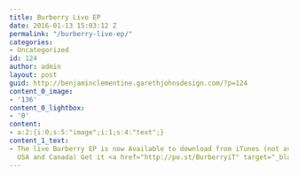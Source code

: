 ```yaml
---
title: Burberry Live EP
date: 2016-01-13 15:03:12 Z
permalink: "/burberry-live-ep/"
categories:
- Uncategorized
id: 124
author: admin
layout: post
guid: http://benjaminclementine.garethjohnsdesign.com/?p=124
content_0_image:
- '136'
content_0_lightbox:
- '0'
content:
- a:2:{i:0;s:5:"image";i:1;s:4:"text";}
content_1_text:
- The live Burberry EP is now Available to download from iTunes (not available in
  USA and Canada) Get it <a href="http://po.st/BurberryiT" target="_blank">here</a>.
---
```



